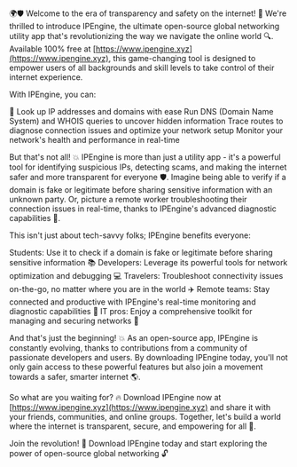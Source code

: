 🌍🛡️ Welcome to the era of transparency and safety on the internet! 🚀 We're thrilled to introduce IPEngine, the ultimate open-source global networking utility app that's revolutionizing the way we navigate the online world 🔍. Available 100% free at [https://www.ipengine.xyz](https://www.ipengine.xyz), this game-changing tool is designed to empower users of all backgrounds and skill levels to take control of their internet experience.

With IPEngine, you can:

📡 Look up IP addresses and domains with ease
Run DNS (Domain Name System) and WHOIS queries to uncover hidden information
 Trace routes to diagnose connection issues and optimize your network setup
Monitor your network's health and performance in real-time

But that's not all! 💥 IPEngine is more than just a utility app - it's a powerful tool for identifying suspicious IPs, detecting scams, and making the internet safer and more transparent for everyone 🛡️. Imagine being able to verify if a domain is fake or legitimate before sharing sensitive information with an unknown party. Or, picture a remote worker troubleshooting their connection issues in real-time, thanks to IPEngine's advanced diagnostic capabilities 🔧.

This isn't just about tech-savvy folks; IPEngine benefits everyone:

Students: Use it to check if a domain is fake or legitimate before sharing sensitive information 📚
Developers: Leverage its powerful tools for network optimization and debugging 💻
Travelers: Troubleshoot connectivity issues on-the-go, no matter where you are in the world ✈️
Remote teams: Stay connected and productive with IPEngine's real-time monitoring and diagnostic capabilities 🏢
IT pros: Enjoy a comprehensive toolkit for managing and securing networks 🔧

And that's just the beginning! 💥 As an open-source app, IPEngine is constantly evolving, thanks to contributions from a community of passionate developers and users. By downloading IPEngine today, you'll not only gain access to these powerful features but also join a movement towards a safer, smarter internet 🌎.

So what are you waiting for? 🔥 Download IPEngine now at [https://www.ipengine.xyz](https://www.ipengine.xyz) and share it with your friends, communities, and online groups. Together, let's build a world where the internet is transparent, secure, and empowering for all 💪.

Join the revolution! 🚀 Download IPEngine today and start exploring the power of open-source global networking 🔓